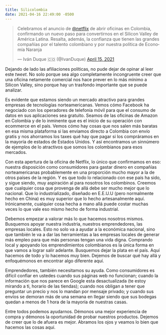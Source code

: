 ```yaml
---
title: Silicolombia
date: 2021-04-16 22:49:00 -0500
---
```


<blockquote class="twitter-tweet"><p lang="es" dir="ltr">Celebramos el anuncio de <a href="https://twitter.com/netflix?ref_src=twsrc%5Etfw">@netflix</a> de abrir oficinas en Colombia, confirmando un nuevo paso para convertirnos en el Silicon Valley de América Latina. Resalta, además, la confianza que tienen las grandes compañías por el talento colombiano y por nuestra política de Economía Naranja</p>&mdash; Iván Duque 🇨🇴 (@IvanDuque) <a href="https://twitter.com/IvanDuque/status/1382748252039229440?ref_src=twsrc%5Etfw">April 15, 2021</a></blockquote> <script async src="https://platform.twitter.com/widgets.js" charset="utf-8"></script>


Dejando de lado las afiliaciones políticas, no pude dejar de opinar al leer este *tweet*. No solo porque sea algo completamente incongruente creer que una oficina netamente comercial nos hace prever en lo más mínimo a Silicon Valley, sino porque hay un trasfondo importante que se puede analizar.

Es evidente que estamos siendo un mercado atractivo para grandes empresas de tecnologías norteamericanas. Vemos cómo Facebook ha negociado con los operadores de telefonía móvil para que el consumo de datos en sus aplicaciones sea gratuito. Seamos de las oficinas de Amazon en Colombia y de lo inminente que es el inicio de su operación con ecommerce en el país. Vemos cómo hay cosas que nos salen más baratas en esa misma plataforma si las enviamos directo a Colombia con envío gratis y nos ahorramos los taxes qué hay que pagar si los compráramos en la mayoría de estados de Estados Unidos. Y así encontramos un sinnúmero de ejemplos de lo atractivos que somos los colombianos para esos mercados.

Con esta apertura de la oficina de Netflix, lo único que confirmamos en eso: nuestra disposición como consumidores para gastar dinero en compañías norteamericanas probablemente en una proporción mucho mayor a la de otros países de la región. Y es que todo lo relacionado con ese país ha sido, y sigue siendo, muy aspiración al para nosotros los colombinos. Creemos que cualquier cosa que provenga de allá debe ser mucho mejor que lo nacional. Que lo industrializado, diseñado en E.E.U.U (pero normalmente hecho en China) es muy superior que lo hecho artesanalmente aquí. Irónicamente, cualquier cosa hecha a mano allá puede costar muchas veces lo que vale eso mismo hecho de forma industrial.

Debemos empezar a valorar más lo que hacemos nosotros mismos. Busquemos apoyar nuestra industria, nuestros emprendedores, las empresas locales. Esto no solo va a ayudar a la económica nacional, sino que también le va a dar las herramientas a las empresas locales de generar más empleo para que más personas tengan una vida digna. Comprando local y apoyando los emprendimientos colombianos es la única forma en que vamos a lograr salir adelante. Busquemos dejar la plata en el país. Aquí hacemos de todo y lo hacemos muy bien. Dejemos de buscar qué hay allá y enfoquémonos en encontrar algo diferente aquí. 

Emprendedores, también necesitamos su ayuda. Como consumidores es difícil confiar en ustedes cuando sus páginas web no funcionan; cuando la información que nos parece en Google esta desactualizada (te estoy mirando a ti, horario de las tiendas); cuando nos obligan a tener que preguntar un precio y nos lo mandan por mensaje privado; y cuando sus envíos se demoran más de una semana en llegar siendo que sus bodegas quedan a menos de 1 hora de la mayoría de nuestras casas.

Entre todos podemos ayudarnos. Démonos una mejor experiencia de compra y démonos la oportunidad de probar nuestros productos. Dejemos de creer que lo de afuera es mejor. Abramos los ojos y veamos lo bien que hacemos las cosas aquí.